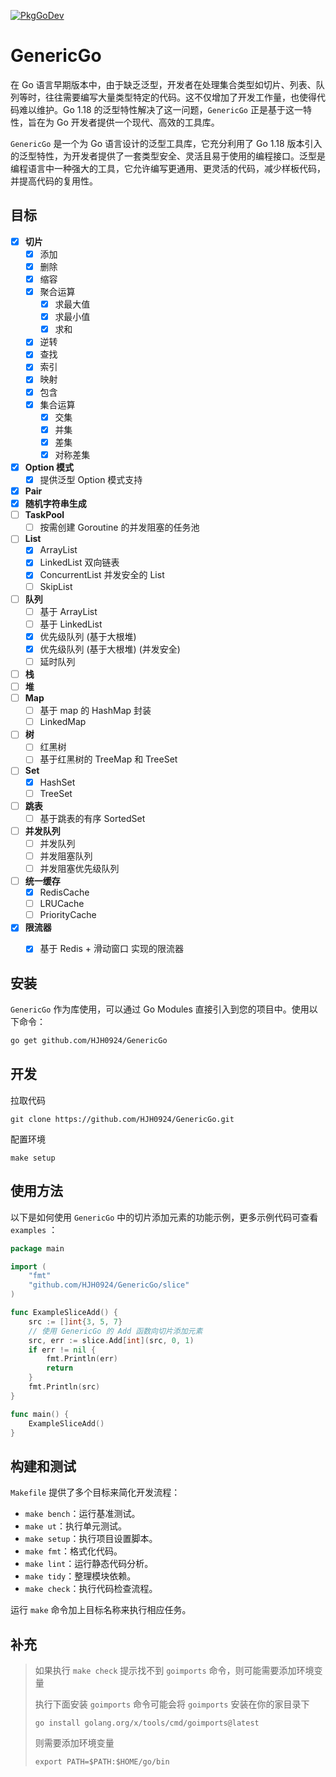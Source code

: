 [![PkgGoDev](https://pkg.go.dev/github.com/HJH0924/GenericGo)](https://pkg.go.dev/github.com/HJH0924/GenericGo)
# GenericGo

在 Go 语言早期版本中，由于缺乏泛型，开发者在处理集合类型如切片、列表、队列等时，往往需要编写大量类型特定的代码。这不仅增加了开发工作量，也使得代码难以维护。Go 1.18 的泛型特性解决了这一问题，`GenericGo` 正是基于这一特性，旨在为 Go 开发者提供一个现代、高效的工具库。

`GenericGo` 是一个为 Go 语言设计的泛型工具库，它充分利用了 Go 1.18 版本引入的泛型特性，为开发者提供了一套类型安全、灵活且易于使用的编程接口。泛型是编程语言中一种强大的工具，它允许编写更通用、更灵活的代码，减少样板代码，并提高代码的复用性。



## 目标

- [x] **切片**
   - [x] 添加
   - [x] 删除
   - [x] 缩容
   - [x] 聚合运算
      - [x] 求最大值
      - [x] 求最小值
      - [x] 求和
   - [x] 逆转
   - [x] 查找
   - [x] 索引
   - [x] 映射
   - [x] 包含
   - [x] 集合运算
      - [x] 交集
      - [x] 并集
      - [x] 差集
      - [x] 对称差集
- [x] **Option 模式**
   - [x] 提供泛型 Option 模式支持
- [x] **Pair**
- [x] **随机字符串生成**
- [ ] **TaskPool**
   - [ ] 按需创建 Goroutine 的并发阻塞的任务池

- [ ] **List**
   - [x] ArrayList
   - [x] LinkedList 双向链表
   - [x] ConcurrentList 并发安全的 List
   - [ ] SkipList
- [ ] **队列**
   - [ ] 基于 ArrayList
   - [ ] 基于 LinkedList
   - [x] 优先级队列 (基于大根堆)
   - [x] 优先级队列 (基于大根堆) (并发安全)
   - [ ] 延时队列
- [ ] **栈**
- [ ] **堆**
- [ ] **Map**
   - [ ] 基于 map 的 HashMap 封装
   - [ ] LinkedMap
- [ ] **树**
   - [ ] 红黑树
   - [ ] 基于红黑树的 TreeMap 和 TreeSet
- [ ] **Set**
   - [x] HashSet
   - [ ] TreeSet
- [ ] **跳表**
   - [ ] 基于跳表的有序 SortedSet
- [ ] **并发队列**
   - [ ] 并发队列
   - [ ] 并发阻塞队列
   - [ ] 并发阻塞优先级队列
- [ ] **统一缓存**
   - [x] RedisCache
   - [ ] LRUCache
   - [ ] PriorityCache
- [x] **限流器**
  - [x] 基于 Redis + 滑动窗口 实现的限流器




## 安装

`GenericGo` 作为库使用，可以通过 Go Modules 直接引入到您的项目中。使用以下命令：

```bash
go get github.com/HJH0924/GenericGo
```



## 开发

拉取代码

```shell
git clone https://github.com/HJH0924/GenericGo.git
```

配置环境

```shell
make setup
```



## 使用方法

以下是如何使用 `GenericGo` 中的切片添加元素的功能示例，更多示例代码可查看 `examples` ：

```go
package main

import (
	"fmt"
	"github.com/HJH0924/GenericGo/slice"
)

func ExampleSliceAdd() {
	src := []int{3, 5, 7}
    // 使用 GenericGo 的 Add 函数向切片添加元素
	src, err := slice.Add[int](src, 0, 1)
	if err != nil {
		fmt.Println(err)
		return
	}
	fmt.Println(src)
}

func main() {
	ExampleSliceAdd()
}
```



## 构建和测试

`Makefile` 提供了多个目标来简化开发流程：

- `make bench`：运行基准测试。
- `make ut`：执行单元测试。
- `make setup`：执行项目设置脚本。
- `make fmt`：格式化代码。
- `make lint`：运行静态代码分析。
- `make tidy`：整理模块依赖。
- `make check`：执行代码检查流程。

运行 `make` 命令加上目标名称来执行相应任务。



## 补充

>   如果执行 `make check` 提示找不到 `goimports` 命令，则可能需要添加环境变量
>
>   执行下面安装 `goimports` 命令可能会将 `goimports` 安装在你的家目录下
>
>   ```shell
>   go install golang.org/x/tools/cmd/goimports@latest
>   ```
>
>   则需要添加环境变量
>
>   ```shell
>   export PATH=$PATH:$HOME/go/bin
>   ```
